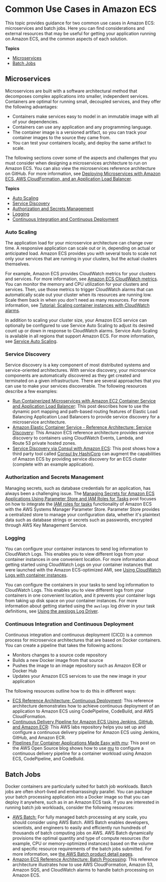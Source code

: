 # Common Use Cases in Amazon ECS<a name="common_use_cases"></a>

This topic provides guidance for two common use cases in Amazon ECS: microservices and batch jobs\. Here you can find considerations and external resources that may be useful for getting your application running on Amazon ECS, and the common aspects of each solution\.

**Topics**
+ [Microservices](#microservices)
+ [Batch Jobs](#batch)

## Microservices<a name="microservices"></a>

Microservices are built with a software architectural method that decomposes complex applications into smaller, independent services\. Containers are optimal for running small, decoupled services, and they offer the following advantages:
+ Containers make services easy to model in an immutable image with all of your dependencies\.
+ Containers can use any application and any programming language\.
+ The container image is a versioned artifact, so you can track your container images to the source they came from\.
+ You can test your containers locally, and deploy the same artifact to scale\.

The following sections cover some of the aspects and challenges that you must consider when designing a microservices architecture to run on Amazon ECS\. You can also view the microservices reference architecture on GitHub\. For more information, see [Deploying Microservices with Amazon ECS, AWS CloudFormation, and an Application Load Balancer](https://github.com/awslabs/ecs-refarch-cloudformation)\.

**Topics**
+ [Auto Scaling](#microservices_autoscaling)
+ [Service Discovery](#microservices_service_discovery)
+ [Authorization and Secrets Management](#microservices_secrets)
+ [Logging](#microservices_logging)
+ [Continuous Integration and Continuous Deployment](#microservices_cicd)

### Auto Scaling<a name="microservices_autoscaling"></a>

The application load for your microservice architecture can change over time\. A responsive application can scale out or in, depending on actual or anticipated load\. Amazon ECS provides you with several tools to scale not only your services that are running in your clusters, but the actual clusters themselves\.

For example, Amazon ECS provides CloudWatch metrics for your clusters and services\. For more information, see [Amazon ECS CloudWatch metrics](cloudwatch-metrics.md)\. You can monitor the memory and CPU utilization for your clusters and services\. Then, use those metrics to trigger CloudWatch alarms that can automatically scale out your cluster when its resources are running low\. Scale them back in when you don't need as many resources\. For more information, see [Tutorial: Scaling container instances with CloudWatch alarms](cloudwatch_alarm_autoscaling.md)\.

In addition to scaling your cluster size, your Amazon ECS service can optionally be configured to use Service Auto Scaling to adjust its desired count up or down in response to CloudWatch alarms\. Service Auto Scaling is available in all regions that support Amazon ECS\. For more information, see [Service Auto Scaling](service-auto-scaling.md)\.

### Service Discovery<a name="microservices_service_discovery"></a>

Service discovery is a key component of most distributed systems and service\-oriented architectures\. With service discovery, your microservice components are automatically discovered as they get created and terminated on a given infrastructure\. There are several approaches that you can use to make your services discoverable\. The following resources describe a few examples:
+ [Run Containerized Microservices with Amazon EC2 Container Service and Application Load Balancer](http://aws.amazon.com/blogs/compute/microservice-delivery-with-amazon-ecs-and-application-load-balancers/): This post describes how to use the dynamic port mapping and path\-based routing features of Elastic Load Balancing Application Load Balancers to provide service discovery for a microservice architecture\.
+ [Amazon Elastic Container Service \- Reference Architecture: Service Discovery](https://github.com/awslabs/ecs-refarch-service-discovery/): This Amazon ECS reference architecture provides service discovery to containers using CloudWatch Events, Lambda, and Route 53 private hosted zones\. 
+ [Service Discovery via Consul with Amazon ECS](http://aws.amazon.com/blogs/compute/service-discovery-via-consul-with-amazon-ecs/): This post shows how a third party tool called [Consul by HashiCorp](https://www.consul.io/) can augment the capabilities of Amazon ECS by providing service discovery for an ECS cluster \(complete with an example application\)\.

### Authorization and Secrets Management<a name="microservices_secrets"></a>

Managing secrets, such as database credentials for an application, has always been a challenging issue\. The [Managing Secrets for Amazon ECS Applications Using Parameter Store and IAM Roles for Tasks](http://aws.amazon.com/blogs/compute/managing-secrets-for-amazon-ecs-applications-using-parameter-store-and-iam-roles-for-tasks/) post focuses on how to integrate the [IAM roles for tasks](task-iam-roles.md) functionality of Amazon ECS with the AWS Systems Manager Parameter Store\. Parameter Store provides a centralized store to manage your configuration data, whether it's plaintext data such as database strings or secrets such as passwords, encrypted through AWS Key Management Service\.

### Logging<a name="microservices_logging"></a>

You can configure your container instances to send log information to CloudWatch Logs\. This enables you to view different logs from your container instances in one convenient location\. For more information about getting started using CloudWatch Logs on your container instances that were launched with the Amazon ECS\-optimized AMI, see [Using CloudWatch Logs with container instances](using_cloudwatch_logs.md)\. 

You can configure the containers in your tasks to send log information to CloudWatch Logs\. This enables you to view different logs from your containers in one convenient location, and it prevents your container logs from taking up disk space on your container instances\. For more information about getting started using the `awslogs` log driver in your task definitions, see [Using the awslogs Log Driver](using_awslogs.md)\.

### Continuous Integration and Continuous Deployment<a name="microservices_cicd"></a>

Continuous integration and continuous deployment \(CICD\) is a common process for microservice architectures that are based on Docker containers\. You can create a pipeline that takes the following actions: 
+ Monitors changes to a source code repository
+ Builds a new Docker image from that source
+ Pushes the image to an image repository such as Amazon ECR or Docker Hub
+ Updates your Amazon ECS services to use the new image in your application

 The following resources outline how to do this in different ways:
+ [ECS Reference Architecture: Continuous Deployment](https://github.com/awslabs/ecs-refarch-continuous-deployment): This reference architecture demonstrates how to achieve continuous deployment of an application to Amazon ECS using CodePipeline, CodeBuild, and AWS CloudFormation\.
+ [Continuous Delivery Pipeline for Amazon ECS Using Jenkins, GitHub, and Amazon ECR](https://github.com/awslabs/aws-cicd-docker-containers): This AWS labs repository helps you set up and configure a continuous delivery pipeline for Amazon ECS using Jenkins, GitHub, and Amazon ECR\.
+ [Pipelines For Container Applications Made Easy with mu](http://aws.amazon.com/blogs/opensource/mu-pipelines-container-applications): This post on the AWS Open Source blog shows how to use [mu](https://github.com/stelligent/mu) to configure a continuous delivery pipeline for a container workload using Amazon ECS, CodePipeline, and CodeBuild\.

## Batch Jobs<a name="batch"></a>

Docker containers are particularly suited for batch job workloads\. Batch jobs are often short\-lived and embarrassingly parallel\. You can package your batch processing application into a Docker image so that you can deploy it anywhere, such as in an Amazon ECS task\. If you are interested in running batch job workloads, consider the following resources:
+ [AWS Batch:](https://aws.amazon.com/batch/) For fully managed batch processing at any scale, you should consider using AWS Batch\. AWS Batch enables developers, scientists, and engineers to easily and efficiently run hundreds of thousands of batch computing jobs on AWS\. AWS Batch dynamically provisions the optimal quantity and type of compute resources \(for example, CPU or memory\-optimized instances\) based on the volume and specific resource requirements of the batch jobs submitted\. For more information, see [the AWS Batch product detail pages](https://aws.amazon.com/batch/)\.
+ [Amazon ECS Reference Architecture: Batch Processing](https://github.com/awslabs/ecs-refarch-batch-processing): This reference architecture illustrates how to use AWS CloudFormation, Amazon S3, Amazon SQS, and CloudWatch alarms to handle batch processing on Amazon ECS\. 